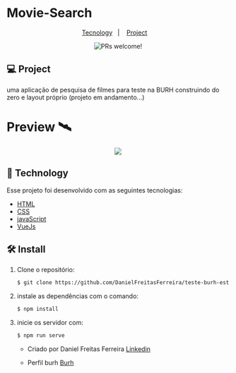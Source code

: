 # Movie-Search


<p align="center">
  <a href="#-tecnology">Tecnology</a>&nbsp;&nbsp;&nbsp;|&nbsp;&nbsp;&nbsp;
  <a href="#-project">Project</a>&nbsp;&nbsp;&nbsp;&nbsp;

<br>

<p align="center">
 <img src="https://img.shields.io/static/v1?label=PRs&message=welcome&color=15C3D6&labelColor=000000" alt="PRs welcome!" />

## 💻 Project

<p>uma aplicação de pesquisa de filmes para teste na BURH construindo do zero e layout próprio (projeto em andamento...)</p>

# Preview 🛰

<p align="center">
 <img src="./src/assets/vid1.gif" />

## 🚀 Technology

Esse projeto foi desenvolvido com as seguintes tecnologias:

- [HTML](https://html.com/)
- [CSS](https://www.w3schools.com/css/css_website_layout.asp)
- [javaScript](https://www.javascript.com/)
- [VueJs](https://br.vuejs.org/)


## 🛠 Install

1. Clone o repositório:

   ```bash
   $ git clone https://github.com/DanielFreitasFerreira/teste-burh-estagio/tree/master
   ```
2. instale as dependências com o comando:

    ```bash
   $ npm install
   ```
2. inicie os servidor com:

    ```bash - http://localhost:8083/
   $ npm run serve
   ```   
   - Criado por Daniel Freitas Ferreira [Linkedin](https://www.linkedin.com/in/daniel-freitas-ferreira/)

   - Perfil burh [Burh](https://burh.com.br/danielferreira39)